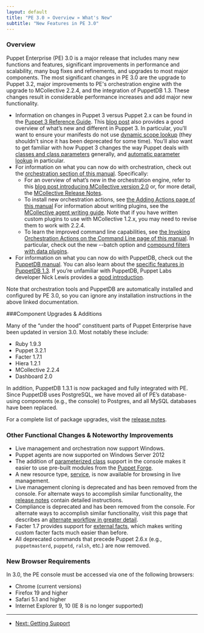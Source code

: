 ```yaml
---
layout: default
title: "PE 3.0 » Overview » What's New"
subtitle: "New Features in PE 3.0"
---
```



### Overview

Puppet Enterprise (PE) 3.0 is a major release that includes many new functions and features, significant improvements in performance and scalability, many bug fixes and refinements, and upgrades to most major components.
The most significant changes in PE 3.0 are the upgrade to Puppet 3.2, major improvements to PE's orchestration engine with the upgrade to MCollective 2.2.4, and the integration of PuppetDB 1.3. These changes result in considerable performance increases and add major new functionality.

* Information on changes in Puppet 3 versus Puppet 2.x can be found in the [Puppet 3 Reference Guide](http://docs.puppetlabs.com/puppet/3/reference/whats_new.html). This [blog post](https://puppetlabs.com/blog/say-hello-to-puppet-3/) also provides a good overview of what’s new and different in Puppet 3. In particular, you’ll want to ensure your manifests do not use [dynamic scope lookup](http://docs.puppetlabs.com/guides/scope_and_puppet.html) (they shouldn’t since it has been deprecated for some time). You’ll also want to get familiar with how Puppet 3 changes the way Puppet deals with [classes and class parameters](http://docs.puppetlabs.com/puppet/3/reference/lang_classes.html) generally, and [automatic parameter lookup](http://docs.puppetlabs.com/hiera/1/puppet.html#automatic-parameter-lookup) in particular.
* For information on what you can now do with orchestration, check out the [orchestration section of this manual](./orchestration_overview.html). Specifically:
    * For an overview of what’s new in the orchestration engine, refer to this [blog post introducing MCollective version 2.0](http://puppetlabs.com/blog/announcing-the-marionette-collective-2-0/) or, for more detail, the [MCollective Release Notes](http://docs.puppetlabs.com/mcollective/releasenotes.html).
    * To install new orchestration actions, see [the Adding Actions page of this manual](./orchestration_adding_actions.html) For information about writing plugins, see the [MCollective agent writing guide](http://docs.puppetlabs.com/mcollective/simplerpc/agents.html). Note that if you have written custom plugins to use with MCollective 1.2.x, you may need to revise them to work with 2.2.4.
    * To learn the improved command line capabilities, see [the Invoking Orchestration Actions on the Command Line page of this manual](./orchestration_invoke_cli.html). In particular, check out the new --batch option and [compound filters with data plugins](./orchestration_invoke_cli.html#compound-select-filters).
* For information on what you can now do with PuppetDB, check out the [PuppetDB manual](http://docs.puppetlabs.com/puppetdb/1.3/). You can also learn about the [specific features in PuppetDB 1.3](https://puppetlabs.com/blog/puppetdb-1-3/). If you’re unfamiliar with PuppetDB, Puppet Labs developer Nick Lewis provides a [good introduction](http://puppetlabs.com/blog/introducing-puppetdb-put-your-data-to-work/).

Note that orchestration tools and PuppetDB are automatically installed and configured by PE 3.0, so you can ignore any installation instructions in the above linked documentation.

###Component Upgrades & Additions

Many of the “under the hood” constituent parts of Puppet Enterprise have been updated in version 3.0. Most notably these include:

* Ruby 1.9.3
* Puppet 3.2.1
* Facter 1.7.1
* Hiera 1.2.1
* MCollective 2.2.4
* Dashboard 2.0

In addition, PuppetDB 1.3.1 is now packaged and fully integrated with PE. Since PuppetDB uses PostgreSQL, we have moved all of PE’s database-using components (e.g., the console) to Postgres, and all MySQL databases have been replaced.

For a complete list of package upgrades, visit the [release notes](http://docs.puppetlabs.com/pe/latest/appendix.html#release-notes).

### Other Functional Changes & Noteworthy Improvements

* Live management and orchestration now support Windows.
* Puppet agents are now supported on Windows Server 2012
* The addition of [parameterized class](http://docs.puppetlabs.com/guides/parameterized_classes.html) support in the console makes it easier to use pre-built modules from the [Puppet Forge](http://forge.puppetlabs.com/).
* A new resource type, [service](http://docs.puppetlabs.com/references/latest/type.html#service), is now available for browsing in live management.
* Live management cloning is deprecated and has been removed from the console. For alternate ways to accomplish similar functionality, the [release notes](http://docs.puppetlabs.com/pe/latest/appendix.html#release-notes) contain detailed instructions.
* Compliance is deprecated and has been removed from the console. For alternate ways to accomplish similar functionality, visit this page that describes an [alternate workflow in greater detail](./compliance_alt.html).
* Facter 1.7 provides support for [external facts](https://puppetlabs.com/blog/facter-1-7-introduces-external-facts/), which makes writing custom facter facts much easier than before.
* All deprecated commands that precede Puppet 2.6.x (e.g., `puppetmasterd`, `puppetd`, `ralsh`, etc.) are now removed.

### New Browser Requirements
In 3.0, the PE console must be accessed via one of the following browsers:

* Chrome (current versions)
* Firefox 19 and higher
* Safari 5.1 and higher
* Internet Explorer 9, 10 (IE 8 is no longer supported)


* * *

- [Next: Getting Support](./overview_getting_support.html)
